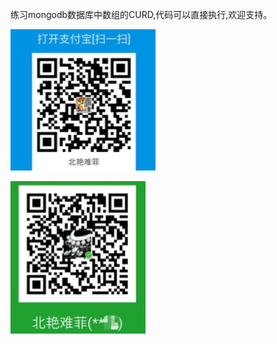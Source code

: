 练习mongodb数据库中数组的CURD,代码可以直接执行,欢迎支持。

![](https://github.com/beiyannanfei/mongo-array/blob/master/img/alipay.jpg)

![](https://github.com/beiyannanfei/mongo-array/blob/master/img/wechatPay.jpg)